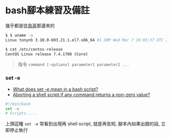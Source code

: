 # bash腳本練習及備註

幾乎都是從[鳥哥](http://linux.vbird.org/linux_basic/)那邊來的

```sh
$ $ uname -a
Linux tonynb 3.10.0-693.21.1.el7.x86_64 #1 SMP Wed Mar 7 19:03:37 UTC 2018 x86_64 x86_64 x86_64 GNU/Linux

$ cat /etc/centos-release
CentOS Linux release 7.4.1708 (Core)
```

> 指令 `command [-options] parameter1 parameter2 ...`


### set -e

- [What does set -e mean in a bash script?](https://stackoverflow.com/questions/19622198/what-does-set-e-mean-in-a-bash-script)
- [Aborting a shell script if any command returns a non-zero value?](https://stackoverflow.com/questions/821396/aborting-a-shell-script-if-any-command-returns-a-non-zero-value/821419#821419)

```bash
#!/bin/bash
set -e 
# Scripts.....
```
上頭這種 `set -e` 常看到出現再 shell script, 就是再告知, 腳本內如果出錯的話, 立即停止執行
